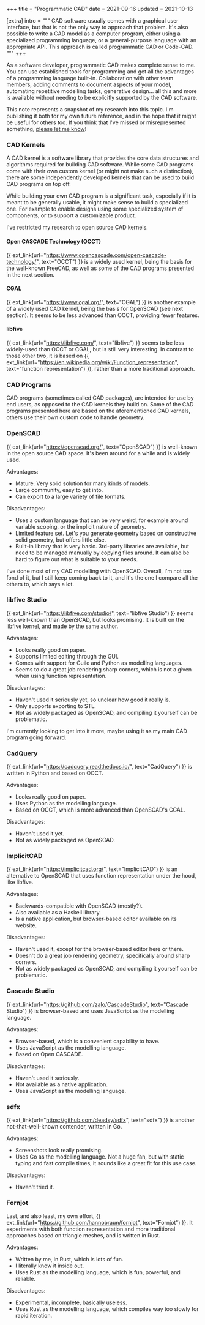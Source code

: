+++
title   = "Programmatic CAD"
date    = 2021-09-16
updated = 2021-10-13

[extra]
intro = """
CAD software usually comes with a graphical user interface, but that is not the only way to approach that problem. It's also possible to write a CAD model as a computer program, either using a specialized programming language, or a general-purpose language with an appropriate API. This approach is called programmatic CAD or Code-CAD.
"""
+++

As a software developer, programmatic CAD makes complete sense to me. You can use established tools for programming and get all the advantages of a programming language built-in. Collaboration with other team members, adding comments to document aspects of your model, automating repetitive modelling tasks, generative design... all this and more is available without needing to be explicitly supported by the CAD software.

This note represents a snapshot of my research into this topic. I'm publishing it both for my own future reference, and in the hope that it might be useful for others too. If you think that I've missed or misrepresented something, [please let me know](/contact)!

### CAD Kernels

A CAD kernel is a software library that provides the core data structures and algorithms required for building CAD software. While some CAD programs come with their own custom kernel (or might not make such a distinction), there are some independently developed kernels that can be used to build CAD programs on top off.

While building your own CAD program is a significant task, especially if it is meant to be generally usable, it might make sense to build a specialized one. For example to enable designs using some specialized system of components, or to support a customizable product.

I've restricted my research to open source CAD kernels.

#### Open CASCADE Technology (OCCT)

{{ ext_link(url="https://www.opencascade.com/open-cascade-technology/", text="OCCT") }} is a widely used kernel, being the basis for the well-known FreeCAD, as well as some of the CAD programs presented in the next section.

#### CGAL

{{ ext_link(url="https://www.cgal.org/", text="CGAL") }} is another example of a widely used CAD kernel, being the basis for OpenSCAD (see next section). It seems to be less advanced than OCCT, providing fewer features.

#### libfive

{{ ext_link(url="https://libfive.com/", text="libfive") }} seems to be less widely-used than OCCT or CGAL, but is still very interesting. In contrast to those other two, it is based on {{ ext_link(url="https://en.wikipedia.org/wiki/Function_representation", text="function representation") }}, rather than a more traditional approach.


### CAD Programs

CAD programs (sometimes called CAD packages), are intended for use by end users, as opposed to the CAD kernels they build on. Some of the CAD programs presented here are based on the aforementioned CAD kernels, others use their own custom code to handle geometry.

### OpenSCAD

{{ ext_link(url="https://openscad.org/", text="OpenSCAD") }} is well-known in the open source CAD space. It's been around for a while and is widely used.

Advantages:
- Mature. Very solid solution for many kinds of models.
- Large community, easy to get into.
- Can export to a large variety of file formats.

Disadvantages:
- Uses a custom language that can be very weird, for example around variable scoping, or the implicit nature of geometry.
- Limited feature set. Let's you generate geometry based on constructive solid geometry, but offers little else.
- Built-in library that is very basic. 3rd-party libraries are available, but need to be managed manually by copying files around. It can also be hard to figure out what is suitable to your needs.

I've done most of my CAD modelling with OpenSCAD. Overall, I'm not too fond of it, but I still keep coming back to it, and it's the one I compare all the others to, which says a lot.


### libfive Studio

{{ ext_link(url="https://libfive.com/studio/", text="libfive Studio") }} seems less well-known than OpenSCAD, but looks promising. It is built on the libfive kernel, and made by the same author.

Advantages:
- Looks really good on paper.
- Supports limited editing through the GUI.
- Comes with support for Guile and Python as modelling languages.
- Seems to do a great job rendering sharp corners, which is not a given when using function representation.

Disadvantages:
- Haven't used it seriously yet, so unclear how good it really is.
- Only supports exporting to STL.
- Not as widely packaged as OpenSCAD, and compiling it yourself can be problematic.

I'm currently looking to get into it more, maybe using it as my main CAD program going forward.


### CadQuery

{{ ext_link(url="https://cadquery.readthedocs.io/", text="CadQuery") }} is written in Python and based on OCCT.

Advantages:
- Looks really good on paper.
- Uses Python as the modelling language.
- Based on OCCT, which is more advanced than OpenSCAD's CGAL.

Disadvantages:
- Haven't used it yet.
- Not as widely packaged as OpenSCAD.


### ImplicitCAD

{{ ext_link(url="https://implicitcad.org/", text="ImplicitCAD") }} is an alternative to OpenSCAD that uses function representation under the hood, like libfive.

Advantages:
- Backwards-compatible with OpenSCAD (mostly?).
- Also available as a Haskell library.
- Is a native application, but browser-based editor available on its website.

Disadvantages:
- Haven't used it, except for the browser-based editor here or there.
- Doesn't do a great job rendering geometry, specifically around sharp corners.
- Not as widely packaged as OpenSCAD, and compiling it yourself can be problematic.


### Cascade Studio

{{ ext_link(url="https://github.com/zalo/CascadeStudio", text="Cascade Studio") }} is browser-based and uses JavaScript as the modelling language.

Advantages:
- Browser-based, which is a convenient capability to have.
- Uses JavaScript as the modelling language.
- Based on Open CASCADE.

Disadvantages:
- Haven't used it seriously.
- Not available as a native application.
- Uses JavaScript as the modelling language.


### sdfx

{{ ext_link(url="https://github.com/deadsy/sdfx", text="sdfx") }} is another not-that-well-known contender, written in Go.

Advantages:
- Screenshots look really promising.
- Uses Go as the modelling language. Not a huge fan, but with static typing and fast compile times, it sounds like a great fit for this use case.

Disadvantages:
- Haven't tried it.


### Fornjot

Last, and also least, my own effort, {{ ext_link(url="https://github.com/hannobraun/fornjot", text="Fornjot") }}. It experiments with both function representation and more traditional approaches based on triangle meshes, and is written in Rust.

Advantages:
- Written by me, in Rust, which is lots of fun.
- I literally know it inside out.
- Uses Rust as the modelling language, which is fun, powerful, and reliable.

Disadvantages:
- Experimental, incomplete, basically useless.
- Uses Rust as the modelling language, which compiles way too slowly for rapid iteration.
